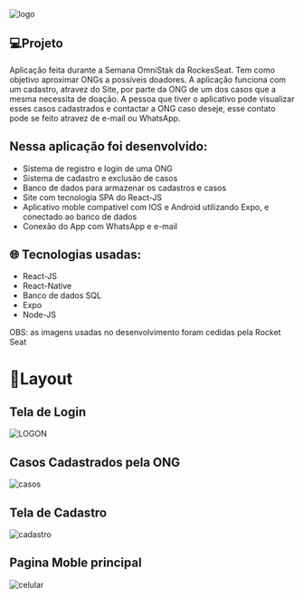 ![logo](https://user-images.githubusercontent.com/62253156/77809475-35cfb000-7066-11ea-9af4-21e8163a450d.png)

## :computer:Projeto
Aplicação feita durante a Semana OmniStak da RockesSeat. 
Tem como objetivo aproximar ONGs a possíveis doadores.
A aplicação funciona com um cadastro, atravez do Site, por parte da ONG de um dos casos que a mesma necessita de doação.
A pessoa que tiver o aplicativo pode visualizar esses casos cadastrados e contactar a ONG caso deseje, esse contato pode se feito 
atravez de e-mail ou WhatsApp.

## Nessa aplicação foi desenvolvido:

* Sistema de registro e login de uma ONG
* Sistema de cadastro e exclusão de  casos
* Banco de dados para armazenar os cadastros e casos
* Site com tecnologia SPA do React-JS
* Aplicativo moble compativel com IOS e Android utilizando Expo, e conectado ao banco de dados
* Conexão do App com WhatsApp e e-mail

## :globe_with_meridians:	 Tecnologias usadas:
* React-JS
* React-Native
* Banco de dados SQL
* Expo
* Node-JS

OBS: as imagens usadas no desenvolvimento foram cedidas pela Rocket Seat

# :newspaper:Layout	
## Tela de Login 
![LOGON](https://user-images.githubusercontent.com/62253156/77809732-66641980-7067-11ea-8819-de5ab762585e.jpg)

## Casos Cadastrados pela ONG
![casos](https://user-images.githubusercontent.com/62253156/77809681-27ce5f00-7067-11ea-8a42-74eff6f41a33.jpg)

## Tela de Cadastro
![cadastro](https://user-images.githubusercontent.com/62253156/77809603-c0b0aa80-7066-11ea-9e48-422b8a91bad9.png)

## Pagina Moble principal
![celular](https://user-images.githubusercontent.com/62253156/77809845-f6a25e80-7067-11ea-965f-378db89cb9e2.jpg)
